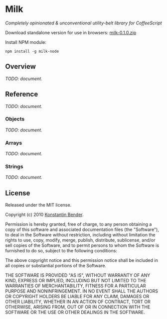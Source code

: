 # Milk

*Completely opinionated & unconventional utility-belt library for CoffeeScript*

Download standalone version for use in browsers: [milk-0.1.0.zip](#todo-add-link)

Install NPM module:

    npm install -g milk-node

## Overview

*TODO: document.*

## Reference

*TODO: document.*

### Objects

*TODO: document.*

### Arrays

*TODO: document.*

### Strings

*TODO: document.*

## License

Released under the MIT license.

Copyright (c) 2010 [Konstantin Bender](https://github.com/konstantinbender).

Permission is hereby granted, free of charge, to any person obtaining a copy
of this software and associated documentation files (the "Software"), to deal
in the Software without restriction, including without limitation the rights
to use, copy, modify, merge, publish, distribute, sublicense, and/or sell
copies of the Software, and to permit persons to whom the Software is
furnished to do so, subject to the following conditions:

The above copyright notice and this permission notice shall be included in
all copies or substantial portions of the Software.

THE SOFTWARE IS PROVIDED "AS IS", WITHOUT WARRANTY OF ANY KIND, EXPRESS OR
IMPLIED, INCLUDING BUT NOT LIMITED TO THE WARRANTIES OF MERCHANTABILITY,
FITNESS FOR A PARTICULAR PURPOSE AND NONINFRINGEMENT. IN NO EVENT SHALL THE
AUTHORS OR COPYRIGHT HOLDERS BE LIABLE FOR ANY CLAIM, DAMAGES OR OTHER
LIABILITY, WHETHER IN AN ACTION OF CONTRACT, TORT OR OTHERWISE, ARISING FROM,
OUT OF OR IN CONNECTION WITH THE SOFTWARE OR THE USE OR OTHER DEALINGS IN
THE SOFTWARE.
